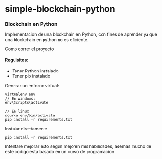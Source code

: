 # simple-blockchain-python
### Blockchain en Python

Implementacion de una blockchain en Python, con fines de aprender ya que una blockchain en python no es eficiente.

Como correr el proyecto

#### Reguisitos:
* Tener Python instalado
* Tener pip instalado

Generar un entorno virtual:
```console
virtualenv env
// En windows:
env\Scripts\activate

// En linux
source env/bin/activate
pip install -r requirements.txt
```

Instalar directamente 
```console
pip install -r requirements.txt
```

Intentare mejorar esto segun mejoren mis habilidades, ademas mucho de este codigo esta basado en un curso de programacion
